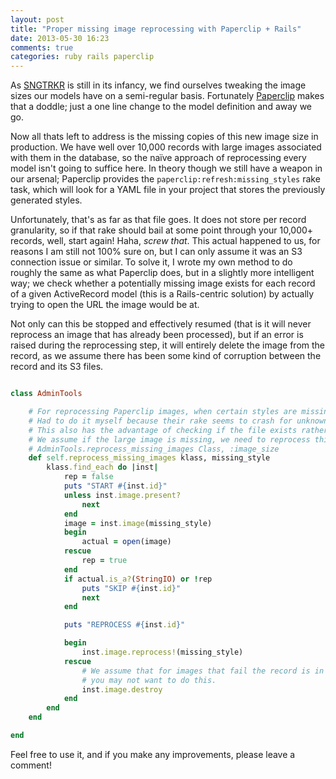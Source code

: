 ```yaml
---
layout: post
title: "Proper missing image reprocessing with Paperclip + Rails"
date: 2013-05-30 16:23
comments: true
categories: ruby rails paperclip
---
```


As [SNGTRKR](http://sngtrkr.com) is still in its infancy, we find ourselves tweaking the image sizes our models have on a semi-regular basis. Fortunately [Paperclip](https://github.com/thoughtbot/paperclip) makes that a doddle; just a one line change to the model definition and away we go.

Now all thats left to address is the missing copies of this new image size in production. We have well over 10,000 records with large images associated with them in the database, so the naïve approach of reprocessing every model isn't going to suffice here. In theory though we still have a weapon in our arsenal; Paperclip provides the `paperclip:refresh:missing_styles` rake task, which will look for a YAML file in your project that stores the previously generated styles.

Unfortunately, that's as far as that file goes. It does not store per record granularity, so if that rake should bail at some point through your 10,000+ records, well, start again! Haha, *screw that*. This actual happened to us, for reasons I am still not 100% sure on, but I can only assume it was an S3 connection issue or similar. To solve it, I wrote my own method to do roughly the same as what Paperclip does, but in a slightly more intelligent way; we check whether a potentially missing image exists for each record of a given ActiveRecord model (this is a Rails-centric solution) by actually trying to open the URL the image would be at.
<!-- more -->

Not only can this be stopped and effectively resumed (that is it will never reprocess an image that has already been processed), but if an error is raised during the reprocessing step, it will entirely delete the image from the record, as we assume there has been some kind of corruption between the record and its S3 files.

``` ruby admin_tools.rb

class AdminTools

	# For reprocessing Paperclip images, when certain styles are missing.
	# Had to do it myself because their rake seems to crash for unknown reasons.
	# This also has the advantage of checking if the file exists rather than just assuming all don't.
	# We assume if the large image is missing, we need to reprocess this item.
	# AdminTools.reprocess_missing_images Class, :image_size
	def self.reprocess_missing_images klass, missing_style
		klass.find_each do |inst|
			rep = false
			puts "START #{inst.id}"
			unless inst.image.present?
				next
			end
			image = inst.image(missing_style)
			begin
				actual = open(image)
			rescue
				rep = true
			end
			if actual.is_a?(StringIO) or !rep
				puts "SKIP #{inst.id}"
				next
			end

			puts "REPROCESS #{inst.id}"

			begin
				inst.image.reprocess!(missing_style)
			rescue
				# We assume that for images that fail the record is in some way corrupt, 
				# you may not want to do this.
				inst.image.destroy 
			end
		end
	end

end

```

Feel free to use it, and if you make any improvements, please leave a comment!